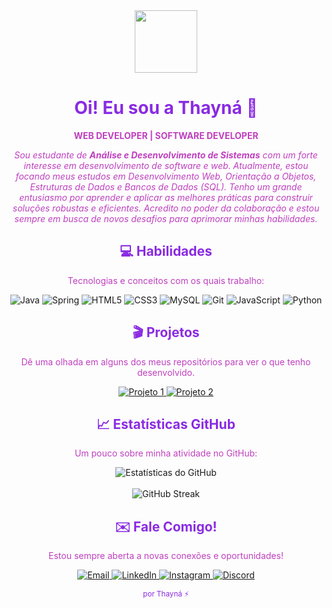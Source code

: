 <div align="center">
  <img src="https://media.giphy.com/media/v1.Y2lkPTc5MGI3NjExM2Q0aDN1ejR1dWFpMmNzdWh6aXF3c2xvc3Bta21kdTFuc3RjaGhkZyZlcD12MV9pbnRlcm5hbF9naWZfYnlfaWQmY3Q9Zw/kFgzrwwcCNPjm/giphy.gif" width="100"/>
  <h1 style="color:#8A2BE2;">Oi! Eu sou a Thayná 💜</h1>
  <p style="color:#BF40BF;"><b>WEB DEVELOPER | SOFTWARE DEVELOPER</b></p>
  <p style="color:#BF40BF;">
    <i>Sou estudante de <b>Análise e Desenvolvimento de Sistemas</b> com um forte interesse em desenvolvimento de software e web. 
    Atualmente, estou focando meus estudos em Desenvolvimento Web, Orientação a Objetos, Estruturas de Dados e Bancos de Dados (SQL).
    Tenho um grande entusiasmo por aprender e aplicar as melhores práticas para construir soluções robustas e eficientes.
    Acredito no poder da colaboração e estou sempre em busca de novos desafios para aprimorar minhas habilidades.</i>
  </p>
</div>

<div align="center">
  <h2 style="color:#8A2BE2;">💻 Habilidades </h2>
  <p style="color:#BF40BF;">Tecnologias e conceitos com os quais trabalho:</p>
  <p>
    <img src="https://img.shields.io/badge/Java-ED8B00?style=for-the-badge&logo=openjdk&logoColor=white" alt="Java"/>
    <img src="https://img.shields.io/badge/Spring-6DB33F?style=for-the-badge&logo=spring&logoColor=white" alt="Spring"/>
    <img src="https://img.shields.io/badge/HTML5-E34F26?style=for-the-badge&logo=html5&logoColor=white" alt="HTML5"/>
    <img src="https://img.shields.io/badge/CSS3-1572B6?style=for-the-badge&logo=css3&logoColor=white" alt="CSS3"/>
    <img src="https://img.shields.io/badge/MySQL-4479A1?style=for-the-badge&logo=mysql&logoColor=white" alt="MySQL"/>
    <img src="https://img.shields.io/badge/Git-F05032?style=for-the-badge&logo=git&logoColor=white" alt="Git"/>
    <img src="https://img.shields.io/badge/JavaScript-F7DF1E?style=for-the-badge&logo=javascript&logoColor=black" alt="JavaScript"/>
    <img src="https://img.shields.io/badge/Python-3776AB?style=for-the-badge&logo=python&logoColor=white" alt="Python"/>
  </p>
</div>


<div align="center">
  <h2 style="color:#8A2BE2;">🎬 Projetos </h2>
  <p style="color:#BF40BF;">
    Dê uma olhada em alguns dos meus repositórios para ver o que tenho desenvolvido. 
  </p>
  
  <a href="[Link para o seu Projeto 1]" target="_blank">
    <img src="https://github-readme-stats.vercel.app/api/pin/?username=[SeuUserName]&repo=[NomeDoMeuRepositorio1]&theme=dark&bg_color=1F2023&title_color=8A2BE2&text_color=BF40BF" alt="Projeto 1"/>
  </a>
  <a href="[Link para o seu Projeto 2]" target="_blank">
    <img src="https://github-readme-stats.vercel.app/api/pin/?username=[SeuUserName]&repo=[NomeDoMeuRepositorio2]&theme=dark&bg_color=1F2023&title_color=8A2BE2&text_color=BF40BF" alt="Projeto 2"/>
  </a>
</div>


<div align="center">
  <h2 style="color:#8A2BE2;">📈 Estatísticas GitHub</h2>
  <p style="color:#BF40BF;">Um pouco sobre minha atividade no GitHub:</p>
  <img src="https://github-readme-stats.vercel.app/api?username=atatassis&show_icons=true&theme=dark&bg_color=1F2023&title_color=8A2BE2&text_color=BF40BF&hide_title=true" alt="Estatísticas do GitHub"/>
  <br/> <br/>
  <img src="https://github-readme-streak-stats.herokuapp.com/?user=atatassis&theme=dark&background=1F2023&currStreakLabel=8A2BE2&sideLabels=BF40BF&dates=BF40BF&ring=8A2BE2&fire=BF40BF" alt="GitHub Streak"/>
</div>


<div align="center">
  <h2 style="color:#8A2BE2;">✉️ Fale Comigo!</h2>
  <p style="color:#BF40BF;">Estou sempre aberta a novas conexões e oportunidades!</p>
  <p>
    <a href="mailto:thaynassisantos@gmail.com" target="_blank">
      <img src="https://img.shields.io/badge/Email-D14836?style=for-the-badge&logo=gmail&logoColor=white" alt="Email"/>
    </a>
    <a href="https://www.linkedin.com/in/thayná-assis-463258281" target="_blank">
      <img src="https://img.shields.io/badge/LinkedIn-0077B5?style=for-the-badge&logo=linkedin&logoColor=white" alt="LinkedIn"/>
    </a>
    <a href="https://www.instagram.com/atatassis/" target="_blank">
      <img src="https://img.shields.io/badge/Instagram-E4405F?style=for-the-badge&logo=instagram&logoColor=white" alt="Instagram"/>
    </a>
    <a href="https://discordapp.com/users/1137563171809415340" target="_blank">
      <img src="https://img.shields.io/badge/Discord-5865F2?style=for-the-badge&logo=discord&logoColor=white" alt="Discord"/>
    </a>
  </p>
</div>

<p align="center" style="color:#8A2BE2;">
  <small> por Thayná ⚡</small>
</p>
